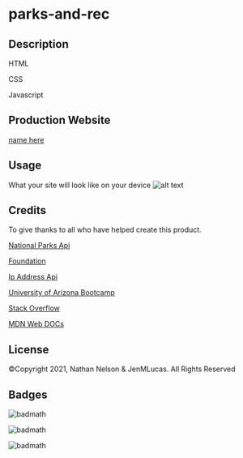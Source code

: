 # parks-and-rec

## Description
HTML 


CSS


Javascript

## Production Website

[name here](link "name here")
 

## Usage
What your site will look like on your device
![alt text](screenshot)
    
## Credits

To give thanks to all who have helped create this product.

[National Parks Api](https://www.nps.gov/subjects/developer/api-documentation.htm#/activities/parks/getActvitiesParks "National Parks Api")

[Foundation](https://get.foundation/sites/docs/ "Foundation")

[Ip Address Api](https://ip-api.com/ "IP Address Api")

[University of Arizona Bootcamp](https://courses.bootcampspot.com "UofA")

[Stack Overflow](https://stackoverflow.com/questions/7549561/section-vs-article-html5/ "StackOverflow")

[MDN Web DOCs](https://developer.mozilla.org/en-US/docs/Web/HTML/Element/aside "MDN")

## License

©Copyright 2021, Nathan Nelson & JenMLucas. All Rights Reserved

## Badges

![badmath](https://img.shields.io/badge/HTML-20%25-green)

![badmath](https://img.shields.io/badge/Javascript-60%25-blue)

![badmath](https://img.shields.io/badge/CSS-20%25-red)
